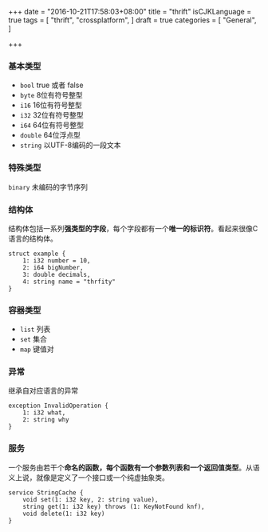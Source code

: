 +++
date = "2016-10-21T17:58:03+08:00"
title = "thrift"
isCJKLanguage = true
tags = [
  "thrift",
  "crossplatform",
]
draft = true
categories = [
  "General",
]

+++

### 基本类型

- `bool` true 或者 false
- `byte` 8位有符号整型
- `i16`  16位有符号整型
- `i32`  32位有符号整型
- `i64`  64位有符号整型
- `double` 64位浮点型
- `string` 以UTF-8编码的一段文本

### 特殊类型
`binary` 未编码的字节序列

### 结构体

结构体包括一系列**强类型的字段**，每个字段都有一个**唯一的标识符**。看起来很像C语言的结构体。

```thrift
struct example {
    1: i32 number = 10,
    2: i64 bigNumber,
    3: double decimals,
    4: string name = "thrfity"
} 
```

### 容器类型

- `list` 列表
- `set`  集合
- `map`  键值对

### 异常

继承自对应语言的异常

```thrift
exception InvalidOperation {
    1: i32 what,
    2: string why
}
```

### 服务

一个服务由若干个**命名的函数，每个函数有一个参数列表和一个返回值类型**。从语义上说，就像是定义了一个接口或一个纯虚抽象类。

```thrift
service StringCache {
    void set(1: i32 key, 2: string value),
    string get(1: i32 key) throws (1: KeyNotFound knf),
    void delete(1: i32 key)
}
```

